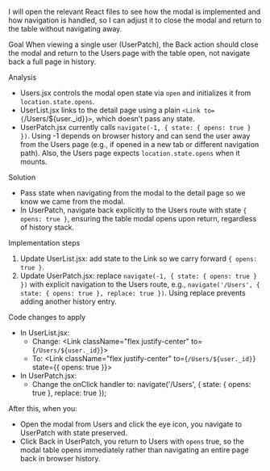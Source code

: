 I will open the relevant React files to see how the modal is implemented and how navigation is handled, so I can adjust it to close the modal and return to the table without navigating away.

Goal
When viewing a single user (UserPatch), the Back action should close the modal and return to the Users page with the table open, not navigate back a full page in history.

Analysis

- Users.jsx controls the modal open state via `open` and initializes it from `location.state.opens`.
- UserList.jsx links to the detail page using a plain `<Link to={`/Users/${user.\_id}`}>`, which doesn’t pass any state.
- UserPatch.jsx currently calls `navigate(-1, { state: { opens: true } })`. Using -1 depends on browser history and can send the user away from the Users page (e.g., if opened in a new tab or different navigation path). Also, the Users page expects `location.state.opens` when it mounts.

Solution

- Pass state when navigating from the modal to the detail page so we know we came from the modal.
- In UserPatch, navigate back explicitly to the Users route with state `{ opens: true }`, ensuring the table modal opens upon return, regardless of history stack.

Implementation steps

1. Update UserList.jsx: add state to the Link so we carry forward `{ opens: true }`.
2. Update UserPatch.jsx: replace `navigate(-1, { state: { opens: true } })` with explicit navigation to the Users route, e.g., `navigate('/Users', { state: { opens: true }, replace: true })`. Using replace prevents adding another history entry.

Code changes to apply

- In UserList.jsx:
  - Change: <Link className="flex justify-center" to={`/Users/${user._id}`}>
  - To: <Link className="flex justify-center" to={`/Users/${user._id}`} state={{ opens: true }}>
- In UserPatch.jsx:
  - Change the onClick handler to: navigate('/Users', { state: { opens: true }, replace: true });

After this, when you:

- Open the modal from Users and click the eye icon, you navigate to UserPatch with state preserved.
- Click Back in UserPatch, you return to Users with `opens` true, so the modal table opens immediately rather than navigating an entire page back in browser history.
